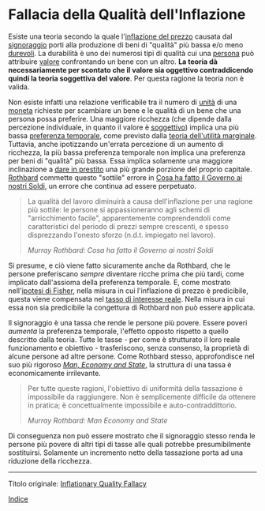 # Fallacia della Qualità dell'Inflazione



Esiste una teoria secondo la quale l'[inflazione del prezzo](https://it.wikipedia.org/wiki/Inflazione) causata dal [signoraggio](https://en.wikipedia.org/wiki/Seigniorage) porti alla produzione di beni di "qualità" più bassa e/o meno [durevoli](ch011-depreciation-principle.md). La durabilità è uno dei numerosi tipi di qualità cui una [persona](ch101-glossary.md#persona) può attribuire [valore](ch101-glossary.md#valore) confrontando un bene con un altro. **La teoria dà necessariamente per scontato che il valore sia oggettivo contraddicendo quindi la teoria soggettiva del valore**. Per questa ragione la teoria non è valida.

Non esiste infatti una relazione verificabile tra il numero di [unità](ch101-glossary.md#ch005-money-taxonomy.md) di una [moneta](ch005-money-taxonomy.md) richieste per scambiare un bene e le qualità di un bene che una persona possa preferire. Una maggiore ricchezza (che dipende dalla percezione individuale, in quanto il valore è [soggettivo](https://en.wikipedia.org/wiki/Subjective_theory_of_value)) implica una più bassa [preferenza temporale](ch085-time-preference-fallacy.md), come previsto dalla [teoria dell'utilità marginale](https://en.wikipedia.org/wiki/Marginal_utility). Tuttavia, anche ipotizzando un'errata percezione di un aumento di ricchezza, la più bassa preferenza temporale non implica una preferenza per beni di "qualità" più bassa. Essa implica solamente una maggiore inclinazione a [dare in prestito](ch101-glossary.md#dare-in-prestito---investire) una più grande porzione del proprio capitale. [Rothbard](https://en.wikipedia.org/wiki/Murray_Rothbard) commette questo "sottile" errore in [Cosa ha fatto il Governo ai nostri Soldi](https://mises.org/library/what-has-government-done-our-money/html/p/81), un errore che continua ad essere perpetuato.

> La qualità del lavoro diminuirà a causa dell'inflazione per una ragione più sottile: le persone si appassioneranno agli schemi di "arricchimento facile", apparentemente comprendendoli come caratteristici del periodo di prezzi sempre crescenti, e spesso disprezzando l'onesto sforzo (n.d.t. impiegato nel lavoro).
>
> *Murray Rothbard: Cosa ha fatto il Governo ai nostri Soldi*

Si presume, e ciò viene fatto sicuramente anche da Rothbard, che le persone preferiscano _sempre_ diventare ricche prima che più tardi, come implicato dall'assioma della preferenza temporale. E, come mostrato nell'[ipotesi di Fisher](https://en.wikipedia.org/wiki/Fisher_hypothesis), nella misura in cui l'inflazione di prezzo è predicibile, questa viene compensata nel [tasso di interesse reale](https://en.wikipedia.org/wiki/Real_interest_rate). Nella misura in cui essa non sia predicibile la congettura di Rothbard non può essere applicata.

Il signoraggio è una tassa che rende le persone più povere. Essere poveri _aumenta_ la preferenza temporale, l'effetto opposto rispetto a quello descritto dalla teoria. Tutte le tasse - per come è strutturato il loro reale funzionamento e obiettivo - trasferiscono, senza consenso, la proprietà di alcune persone ad altre persone. Come Rothbard stesso, approfondisce nel suo più rigoroso [_Man, Economy and State_](https://mises.org/library/man-economy-and-state-power-and-market/html/ppp/1393), la struttura di una tassa è economicamente irrilevante.

> Per tutte queste ragioni, l'obiettivo di uniformità della tassazione è impossibile da raggiungere. Non è semplicemente difficile da ottenere in pratica; è concettualmente impossibile e auto-contraddittorio.
> 
> *Murray Rothbard: Man Economy and State*

Di conseguenza non può essere mostrato che il signoraggio stesso renda le persone più povere di altri tipi di tasse alle quali potrebbe presumibilmente sostituirsi. Solamente un incremento netto della tassazione porta ad una riduzione della ricchezza.

---

Titolo originale: [Inflationary Quality Fallacy](https://github.com/libbitcoin/libbitcoin-system/wiki/Inflationary-Quality-Fallacy)

[Indice](/README.md)

